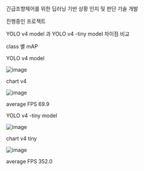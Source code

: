 긴급조향제어를 위한 딥러닝 기반 상황 인지 및 판단 기술 개발 

진행중인 프로젝트

YOLO v4 model 과 YOLO v4 -tiny model 차이점 비교

class 별 mAP

YOLO v4 model

![image](https://user-images.githubusercontent.com/88379428/128634053-3b740902-73ed-428e-9606-6ffc965b4d89.png)

chart v4

![image](https://user-images.githubusercontent.com/88379428/128634137-41830143-f1f8-4c4c-a80a-e629bf1cc570.png)

average FPS 69.9



YOLO v4 -tiny model

![image](https://user-images.githubusercontent.com/88379428/128634074-55bd8fad-0f41-46e7-bfc9-d495aa10a38b.png)

chart v4 tiny

![image](https://user-images.githubusercontent.com/88379428/128634159-3ec649d3-e314-4352-a0c7-2c4fc66b1e8e.png)

average FPS 352.0

<!---
ssanggyu95/ssanggyu95 is a ✨ special ✨ repository because its `README.md` (this file) appears on your GitHub profile.
You can click the Preview link to take a look at your changes.
--->
